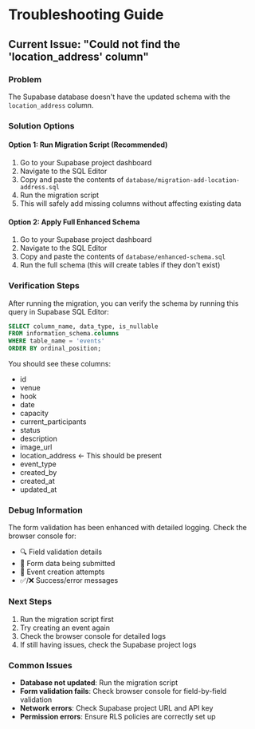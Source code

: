# Troubleshooting Guide

## Current Issue: "Could not find the 'location_address' column"

### Problem
The Supabase database doesn't have the updated schema with the `location_address` column.

### Solution Options

#### Option 1: Run Migration Script (Recommended)
1. Go to your Supabase project dashboard
2. Navigate to the SQL Editor
3. Copy and paste the contents of `database/migration-add-location-address.sql`
4. Run the migration script
5. This will safely add missing columns without affecting existing data

#### Option 2: Apply Full Enhanced Schema
1. Go to your Supabase project dashboard
2. Navigate to the SQL Editor
3. Copy and paste the contents of `database/enhanced-schema.sql`
4. Run the full schema (this will create tables if they don't exist)

### Verification Steps
After running the migration, you can verify the schema by running this query in Supabase SQL Editor:

```sql
SELECT column_name, data_type, is_nullable 
FROM information_schema.columns 
WHERE table_name = 'events' 
ORDER BY ordinal_position;
```

You should see these columns:
- id
- venue
- hook
- date
- capacity
- current_participants
- status
- description
- image_url
- location_address ← This should be present
- event_type
- created_by
- created_at
- updated_at

### Debug Information
The form validation has been enhanced with detailed logging. Check the browser console for:
- 🔍 Field validation details
- 📝 Form data being submitted
- 🚀 Event creation attempts
- ✅/❌ Success/error messages

### Next Steps
1. Run the migration script first
2. Try creating an event again
3. Check the browser console for detailed logs
4. If still having issues, check the Supabase project logs

### Common Issues
- **Database not updated**: Run the migration script
- **Form validation fails**: Check browser console for field-by-field validation
- **Network errors**: Check Supabase project URL and API key
- **Permission errors**: Ensure RLS policies are correctly set up 